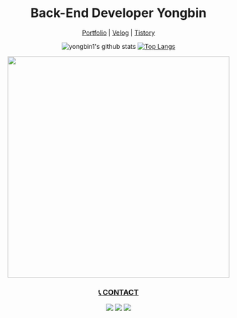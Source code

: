 <div align = center>
  
# Back-End Developer Yongbin
<!-- <a href="https://github.com/yongbin1"><img src="https://hits.seeyoufarm.com/api/count/incr/badge.svg?url=https%3A%2F%2Fgithub.com%2Fseondal&count_bg=%23000000&title_bg=%23000000&icon=github.svg&icon_color=%23E7E7E7&title=GitHub&edge_flat=false)"/></a> -->
<a href="https://yongbin1024.notion.site/Back-End-c3ded4f10e104d0e87902ced198fe4ff?pvs=4"/>Portfolio</a> | 
<a href="https://velog.io/@yongbin1024" />Velog</a> | 
<a href="https://devwanderer.tistory.com" />Tistory</a>

![yongbin1's github stats](https://github-readme-stats.vercel.app/api?username=yongbin1&theme=vue&show_icons=true&hide_border=true)
[![Top Langs](https://github-readme-stats.vercel.app/api/top-langs/?username=yongbin1&theme=vue&layout=compact&hide_border=true)](https://github.com/anuraghazra/github-readme-stats)<br>

<a href="https://profile.codersrank.io/user/yongbin1">
    <img src="https://cr-ss-service.azurewebsites.net/api/ScreenShot?widget=summary&username=yongbin1&branding=false" width="500" />

### 📞 CONTACT
<a href="mailto:yong10241103@gmail.com"><img src="https://img.shields.io/badge/Gmail-d14836?style=flat-square&logo=Gmail&logoColor=white&link=yong10241103@gmail.com"/></a>
<a href="mailto:rhdydqls1024@naver.com"><img src="https://img.shields.io/badge/Naver-69e373?style=flat-square&logo=Naver&logoColor=white&link=rhdydqls1024@naver.com"/></a>
<a href="https://www.instagram.com/k_y0y0"><img src="https://img.shields.io/badge/Instagram-a640a4?style=flat-square&logo=instagram&logoColor=white&link=https://www.instagram.com/k_y0y0"/></a>
</div>
